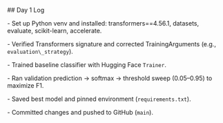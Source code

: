 \## Day 1 Log

\- Set up Python venv and installed: transformers==4.56.1, datasets, evaluate, scikit-learn, accelerate.

\- Verified Transformers signature and corrected TrainingArguments (e.g., `evaluation\_strategy`).

\- Trained baseline classifier with Hugging Face `Trainer`.

\- Ran validation prediction → softmax → threshold sweep (0.05–0.95) to maximize F1.

\- Saved best model and pinned environment (`requirements.txt`).

\- Committed changes and pushed to GitHub (`main`).



